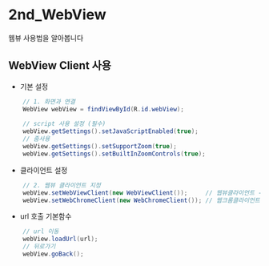 # 2nd_WebView
웹뷰 사용법을 알아봅니다

## WebView Client 사용
* 기본 설정
```java
    // 1. 화면과 연결
    WebView webView = findViewById(R.id.webView);
    
    // script 사용 설정 (필수)
    webView.getSettings().setJavaScriptEnabled(true);
    // 줌사용
    webView.getSettings().setSupportZoom(true);
    webView.getSettings().setBuiltInZoomControls(true);
```
* 클라이언트 설정
```java
    // 2. 웹뷰 클라이언트 지정
    webView.setWebViewClient(new WebViewClient());     // 웹뷰클라이언트 - 일반적인 웹페이지 처리, 링크, 이미지 표시
    webView.setWebChromeClient(new WebChromeClient()); // 웹크롬클라이언트 - 자바스크립트 얼럿, favicon, 프로그래스처리...
```

* url 호출 기본함수
```java
    // url 이동
    webView.loadUrl(url);
    // 뒤로가기
    webView.goBack();
```
